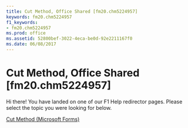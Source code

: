 ```yaml
---
title: Cut Method, Office Shared [fm20.chm5224957]
keywords: fm20.chm5224957
f1_keywords:
- fm20.chm5224957
ms.prod: office
ms.assetid: 52800bef-3022-4eca-be0d-92e2211167f0
ms.date: 06/08/2017
---
```



# Cut Method, Office Shared [fm20.chm5224957]

Hi there! You have landed on one of our F1 Help redirector pages. Please select the topic you were looking for below.

[Cut Method (Microsoft Forms)](http://msdn.microsoft.com/library/9eea6f19-557d-2ae0-4e22-2f40b4d01caf%28Office.15%29.aspx)

